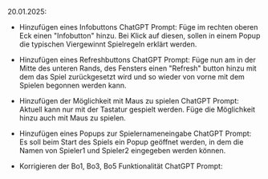 20.01.2025:
- Hinzufügen eines Infobuttons
ChatGPT Prompt:
Füge im rechten oberen Eck einen "Infobutton" hinzu. Bei Klick auf diesen, sollen in einem Popup die typischen Viergewinnt Spielregeln erklärt werden.

- Hinzufügen eines Refreshbuttons
ChatGPT Prompt:
Füge nun am in der Mitte des unteren Rands, des Fensters einen "Refresh" button hinzu mit dem das Spiel zurückgesetzt wird und so wieder von vorne mit dem Spielen begonnen werden kann. 

- Hinzufügen der Möglichkeit mit Maus zu spielen
ChatGPT Prompt: 
Aktuell kann nur mit der Tastatur gespielt werden. Füge die Möglichkeit hinzu auch mit Maus zu spielen.

- Hinzufügen eines Popups zur Spielernameneingabe
ChatGPT Prompt:
Es soll beim Start des Spiels ein Popup geöffnet werden, in dem die Namen von Spieler1 und Spieler2 eingegeben werden können.

- Korrigieren der Bo1, Bo3, Bo5 Funktionalität
ChatGPT Prompt:
